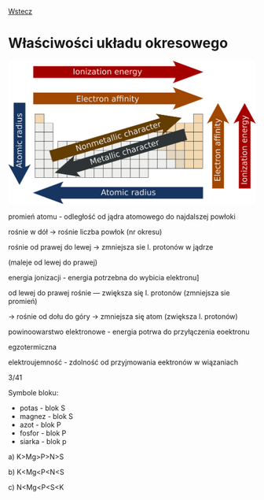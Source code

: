 [Wstecz](../chemia.md)

# Właściwości układu okresowego

![Tablica](tablica2.png)

promień atomu - odległość od jądra atomowego do najdalszej powłoki

rośnie w dół → rośnie liczba powłok (nr okresu)

rośnie od prawej do lewej → zmniejsza sie l. protonów w jądrze

(maleje od lewej do prawej)

energia jonizacji - energia potrzebna do wybicia elektronu]

od lewej do prawej rośnie — zwiększa się l. protonów (zmniejsza sie promień)

→ rośnie od dołu do góry → zmniejsza się atom (zwiększa l. protonów)

powinoowarstwo elektronowe - energia potrwa do przyłączenia eoektronu

egzotermiczna

elektroujemność - zdolność od przyjmowania eektronów w wiązaniach

3/41

Symbole bloku:

-   potas - blok S
-   magnez - blok S
-   azot - blok P
-   fosfor - blok P
-   siarka - blok p

a) K>Mg>P>N>S

b) K<Mg<P<N<S

c) N<Mg<P<S<K
